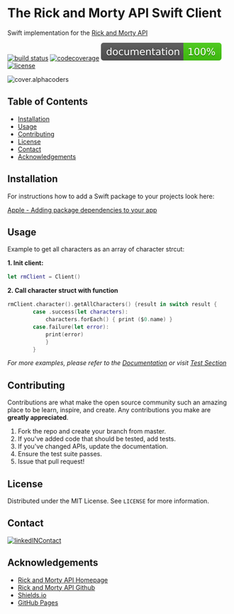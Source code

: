 # The Rick and Morty API Swift Client
Swift implementation for the [Rick and Morty API][api-link]

[![build status][travis-badge]][travis-link]
[![codecoverage][codecov-badge]][codecov-link]
[![documentation][doc-badge]][doc-link]
[![license][license-badge]][license-link]

![cover.alphacoders][banner-image]




<!-- TABLE OF CONTENTS -->
## Table of Contents

* [Installation](#installation)
* [Usage](#usage)
* [Contributing](#contributing)
* [License](#license)
* [Contact](#contact)
* [Acknowledgements](#acknowledgements)


<!-- INSTALLATION -->
## Installation

For instructions how to add a Swift package to your projects look here:

[Apple - Adding package dependencies to your app](https://developer.apple.com/documentation/xcode/adding_package_dependencies_to_your_app)


<!-- USAGE EXAMPLES -->
## Usage

Example to get all characters as an array of character strcut:

**1. Init client:**
```swift
let rmClient = Client()
```

**2. Call character struct with function**
```swift
rmClient.character().getAllCharacters() {result in switch result {
        case .success(let characters):
            characters.forEach() { print ($0.name) }
        case.failure(let error):
            print(error)
            }
        }
```

*For more examples, please refer to the [Documentation][doc-link] or visit [Test Section][test-link]*


<!-- CONTRIBUTING -->
## Contributing

Contributions are what make the open source community such an amazing place to be learn, inspire, and create. Any contributions you make are **greatly appreciated**.

1. Fork the repo and create your branch from master.
2. If you've added code that should be tested, add tests.
3. If you've changed APIs, update the documentation.
4. Ensure the test suite passes.
5. Issue that pull request!


<!-- LICENSE -->
## License

Distributed under the MIT License. See `LICENSE` for more information.


<!-- CONTACT -->
## Contact
[![linkedINContact][linkedinContactMe-badge]][linkedin-link]


<!-- ACKNOWLEDGEMENTS -->
## Acknowledgements
* [Rick and Morty API Homepage](https://rickandmortyapi.com/)
* [Rick and Morty API Github](https://github.com/afuh/rick-and-morty-api)
* [Shields.io](https://shields.io)
* [GitHub Pages](https://pages.github.com)


<!-- MARKDOWN LINKS & IMAGES -->
<!-- https://www.markdownguide.org/basic-syntax/#reference-style-links -->
[travis-badge]: https://img.shields.io/travis/rust-lang/rust?logo=travis
[travis-link]: https://travis-ci.org/benjaminbruch/rick-morty-swift-api
[codecov-badge]: https://codecov.io/gh/benjaminbruch/rick-morty-swift-api/branch/master/graph/badge.svg
[codecov-link]: https://codecov.io/gh/benjaminbruch/rick-morty-swift-api
[doc-badge]: /docs/badge.svg
[doc-link]: https://benjaminbruch.github.io/rick-morty-swift-api/docs/index.html
[license-badge]: https://img.shields.io/github/license/benjaminbruch/rick-morty-swift-api?color=brightgreen"
[license-link]: /LICENSE
[linkedinContactMe-badge]: https://img.shields.io/badge/linkedIN-CONTACT%20ME-blue?style=for-the-badge
[linkedin-link]: https://www.linkedin.com/in/benjamin-bruch
[banner-image]: https://coverfiles.alphacoders.com/478/47827.png
[test-link]: /Tests/rick-morty-swift-apiTests
[api-link]:  https://rickandmortyapi.com/
